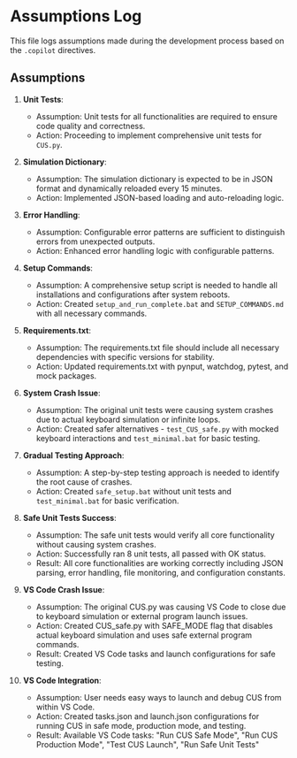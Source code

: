 # Assumptions Log

This file logs assumptions made during the development process based on the `.copilot` directives.

## Assumptions

1. **Unit Tests**:
   - Assumption: Unit tests for all functionalities are required to ensure code quality and correctness.
   - Action: Proceeding to implement comprehensive unit tests for `CUS.py`.

2. **Simulation Dictionary**:
   - Assumption: The simulation dictionary is expected to be in JSON format and dynamically reloaded every 15 minutes.
   - Action: Implemented JSON-based loading and auto-reloading logic.

3. **Error Handling**:
   - Assumption: Configurable error patterns are sufficient to distinguish errors from unexpected outputs.
   - Action: Enhanced error handling logic with configurable patterns.

4. **Setup Commands**:
   - Assumption: A comprehensive setup script is needed to handle all installations and configurations after system reboots.
   - Action: Created `setup_and_run_complete.bat` and `SETUP_COMMANDS.md` with all necessary commands.

5. **Requirements.txt**:
   - Assumption: The requirements.txt file should include all necessary dependencies with specific versions for stability.
   - Action: Updated requirements.txt with pynput, watchdog, pytest, and mock packages.

6. **System Crash Issue**:
   - Assumption: The original unit tests were causing system crashes due to actual keyboard simulation or infinite loops.
   - Action: Created safer alternatives - `test_CUS_safe.py` with mocked keyboard interactions and `test_minimal.bat` for basic testing.

7. **Gradual Testing Approach**:
   - Assumption: A step-by-step testing approach is needed to identify the root cause of crashes.
   - Action: Created `safe_setup.bat` without unit tests and `test_minimal.bat` for basic verification.

8. **Safe Unit Tests Success**:
   - Assumption: The safe unit tests would verify all core functionality without causing system crashes.
   - Action: Successfully ran 8 unit tests, all passed with OK status.
   - Result: All core functionalities are working correctly including JSON parsing, error handling, file monitoring, and configuration constants.

9. **VS Code Crash Issue**:
   - Assumption: The original CUS.py was causing VS Code to close due to keyboard simulation or external program launch issues.
   - Action: Created CUS_safe.py with SAFE_MODE flag that disables actual keyboard simulation and uses safe external program commands.
   - Result: Created VS Code tasks and launch configurations for safe testing.

10. **VS Code Integration**:
    - Assumption: User needs easy ways to launch and debug CUS from within VS Code.
    - Action: Created tasks.json and launch.json configurations for running CUS in safe mode, production mode, and testing.
    - Result: Available VS Code tasks: "Run CUS Safe Mode", "Run CUS Production Mode", "Test CUS Launch", "Run Safe Unit Tests"
